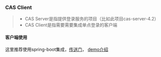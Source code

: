 ### CAS Client
>* CAS Server是指提供登录服务的项目（比如此项目cas-server-4.2）
>* CAS Client是指需要需要集成单点登录的客户端

#### 客户端使用
这里推荐使用spring-boot集成，[传送门](https://github.com/MoonChaserChen/akira-spring-boot-starter/tree/master/cas-spring-boot-starter)，
[demo介绍](https://github.com/MoonChaserChen/demo/tree/master/demo-cas-spring-boot-starter)


